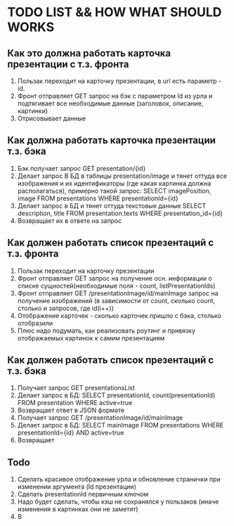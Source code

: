 # TODO LIST && HOW WHAT SHOULD WORKS
## Как это должна работать карточка презентации с т.з. фронта
1. Пользак переходит на карточку презентации, в url есть параметр - id.
2. Фронт отправляет GET запрос на бэк с параметром Id из урла и подтягивает все необходимые данные (заголовок, описание, картинки)
3. Отрисовывает данные

## Как должна работать карточка презентации т.з. бэка
1. Бэк получает запрос GET presentation/{id}
2. Делает запрос В БД в таблицы presentation/image и тянет оттуда все изображения и их идентификаторы (где какая картинка должна располагаться), примерно такой запрос:
SELECT imagePosition, image FROM presentations WHERE presentationId={id}
3. Делает запрос в БД и тянет оттуда текстовые данные
SELECT description, title FROM presentation.texts WHERE presentation_id={id}
4. Возвращает их в ответе на запрос

## Как должен работать список презентаций с т.з. фронта
1. Пользак переходит на карточку презентации
2. Фронт отправляет GET запрос на получение осн. информации о списке сущностей(необходимые поля - count, listPresentationIds)
3. Фронт отправляет GET /presentationImage/id/mainImage запрос на получение изображений (в зависимости от count, сколько count, столько и запросов, где id(i++))
4. Отображение карточек - сколько карточек пришло с бэка, столько отобразили
5. Плюс надо подумать, как реализовать роутинг и привязку отображаемых картинок к самим презентациям

## Как должен работать список презентаций с т.з. бэка
1. Получает запрос GET presentationsList
2. Делает запрос в БД:
SELECT presentationId, count(presentationId) FROM presentation WHERE active=true
3. Возвращает ответ в JSON формате
4. Получает запрос GET /presentationImage/id/mainImage
5. Делает запрос в БД:
SELECT mainImage FROM presentations WHERE presentationId={id} AND active=true
6. Возвращает

## Todo
1. Сделать красивое отображение урла и обновление странички при изменении аргумента (Id презентации)
2. Сделать presentationId первичным ключом
3. Надо будет сделать, чтобы кэш не сохранялся у пользаков (иначе изменения в картинках они не заметят)
4. В <Title> не подтягивается {{ title }}
5. Думаю, routes можно в один main.js файл вынести и делать роутинг сразу для всех страничек
6. Замутить механизм удаления(деактивации) постов, проставлять active=false либо через UI, либо через бэк, если это будет удобно (можно замутить через бэк безопасным способом - принимать поле password, если в запросе пришел корректный пароль - деактивировать. Сойдет для начала)
7. Реализовать систему обработки ошибок на фронте (если бэк ничего не возвращает, например или если запрос падает
8. Реализовать систему обработки ошибок на бэке (если данные не найдены и прочее)
9. Реализовать систему создания новых карточек (пока хз, как это сделать через чисто бэк. Знаю, как сделать через ui - но как сделать БЕЗОПАСНО через ui - не знаю. Возможно, по FTP закидывать изображения, и через секьюрный пут-метод добавлять запись в базу)
10. Адаптация под мобильные устройства
11. Надо решить, как сделать ссылки на соц.сети - захардкодить, или тянуть из базы (тогда, можно будет изменять их, не меняя код)
12. Как делать бэкап, когда сайт будет лежать в облаке?


## Задачи на рефакторинг
1. Метод GET presentationsList - он ведь не возвращает список презентаций - он возвращает id[] и count